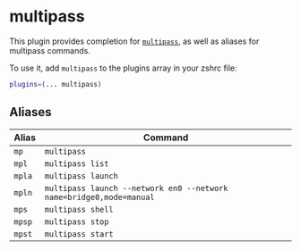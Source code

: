 # multipass

This plugin provides completion for [`multipass`](HTTPS://multipass.run), as well
as aliases for multipass commands.

To use it, add `multipass` to the plugins array in your zshrc file:

```zsh
plugins=(... multipass)
```

## Aliases

| Alias  | Command                                                             |
| ------ | ------------------------------------------------------------------- |
| `mp`   | `multipass`                                                         |
| `mpl`  | `multipass list`                                                    |
| `mpla` | `multipass launch`                                                  |
| `mpln` | `multipass launch --network en0 --network name=bridge0,mode=manual` |
| `mps`  | `multipass shell`                                                   |
| `mpsp` | `multipass stop`                                                    |
| `mpst` | `multipass start`                                                   |

